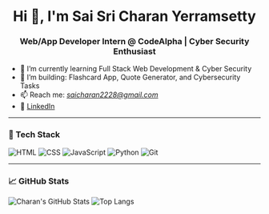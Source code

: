 <h1 align="center">Hi 👋, I'm Sai Sri Charan Yerramsetty</h1>
<h3 align="center">Web/App Developer Intern @ CodeAlpha | Cyber Security Enthusiast</h3>

- 🌱 I’m currently learning Full Stack Web Development & Cyber Security  
- 🧠 I’m building: Flashcard App, Quote Generator, and Cybersecurity Tasks  
- 📫 Reach me: *saicharan2228@gmail.com*  
- 📄 [LinkedIn](https://www.linkedin.com/in/charan-yerramsetty)

---

### 🚀 Tech Stack
![HTML](https://img.shields.io/badge/HTML-E34F26?style=flat&logo=html5&logoColor=white)
![CSS](https://img.shields.io/badge/CSS-1572B6?style=flat&logo=css3&logoColor=white)
![JavaScript](https://img.shields.io/badge/JavaScript-F7DF1E?style=flat&logo=javascript&logoColor=black)
![Python](https://img.shields.io/badge/Python-3776AB?style=flat&logo=python&logoColor=white)
![Git](https://img.shields.io/badge/Git-F05032?style=flat&logo=git&logoColor=white)

---

### 📈 GitHub Stats
![Charan's GitHub Stats](https://github-readme-stats.vercel.app/api?username=charan2228&show_icons=true&theme=default)
![Top Langs](https://github-readme-stats.vercel.app/api/top-langs/?username=charan2228&layout=compact)
